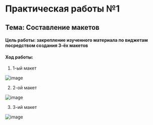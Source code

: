 # Практическая работы №1
## Тема: Составление макетов
#### Цель работы: закрепление изученного материала по виджетам посредством создания 3-ёх макетов
#### Ход работы:
1) 1-ый макет

![image](https://user-images.githubusercontent.com/92712495/191460386-1fa478e6-68a5-4dc0-bf1a-3e4d91df0a25.png)

2) 2-ой макет

![image](https://user-images.githubusercontent.com/92712495/191460511-3ae55721-d6e8-4ac2-8d46-0989b1ce4897.png)

3) 3-ий макет

![image](https://user-images.githubusercontent.com/92712495/191460991-a897762e-e284-4c27-8eab-7d19b3f5a1f4.png)
